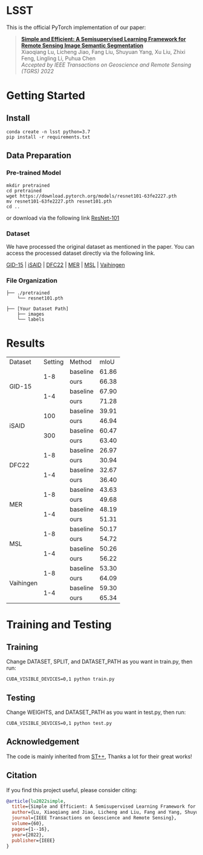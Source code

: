 # LSST

This is the official PyTorch implementation of our paper:

> [**Simple and Efficient: A Semisupervised Learning Framework for Remote Sensing Image Semantic Segmentation**](https://ieeexplore.ieee.org/abstract/document/9943552)      
> Xiaoqiang Lu, Licheng Jiao, Fang Liu, Shuyuan Yang, Xu Liu, Zhixi Feng, Lingling Li, Puhua Chen    
> *Accepted by IEEE Transactions on Geoscience and Remote Sensing (TGRS) 2022*

# Getting Started
## Install
```
conda create -n lsst python=3.7
pip install -r requirements.txt
```

## Data Preparation

### Pre-trained Model
```
mkdir pretrained
cd pretrained
wget https://download.pytorch.org/models/resnet101-63fe2227.pth
mv resnet101-63fe2227.pth resnet101.pth
cd ..
```
or download via the following link
[ResNet-101](https://download.pytorch.org/models/resnet101-63fe2227.pth)

### Dataset
We have processed the original dataset as mentioned in the paper. You can access the processed dataset directly via the following link.

[GID-15](https://drive.google.com/file/d/1CITO8Bxf8eG-6le6mZDshDgTyi9BO2ot/view?usp=sharing) | [iSAID](https://drive.google.com/file/d/1yBlHpxuWs_X_02O5xAxTpo1tDWcGj6-x/view?usp=sharing) | [DFC22](https://drive.google.com/file/d/1FZoZiWW_19TWdWKUz1-Vn-IlTs0QWtfg/view?usp=sharing) | [MER](https://drive.google.com/file/d/1KN0PSoWlC4BPv5QAZdJKrhpvu9F9vdlm/view?usp=sharing) | [MSL](https://drive.google.com/file/d/1XSvmXB5rsZUi98-rWWwQtONfop7HJw4M/view?usp=sharing) | [Vaihingen](https://drive.google.com/file/d/11aOEO3-Ov3Wcg8o2nBA5GsGBqqRHbjRh/view?usp=sharing)

### File Organization

```
├── ./pretrained
    └── resnet101.pth
    
├── [Your Dataset Path]
    ├── images
    └── labels
```

# Results

<div style="text-align: center;">
<table>
    <tr>
        <td>Dataset</td> 
        <td>Setting</td>
        <td>Method</td> 
        <td>mIoU</td>
   </tr>
    <tr>
        <td rowspan="4">GID-15</td>    
        <td rowspan="2">1-8</td>
        <td >baseline</td>
        <td >61.86</td>
    </tr>
    <tr>
        <td >ours</td>
        <td >66.38</td>
    </tr>
    <tr>
        <td rowspan="2">1-4</td>
        <td >baseline</td>
        <td >67.90</td>
    </tr>
    <tr>
        <td >ours</td>
        <td >71.28</td>
    </tr>
    <tr>
        <td rowspan="4">iSAID</td>    
        <td rowspan="2">100</td>
        <td >baseline</td>
        <td >39.91</td>
    </tr>
    <tr>
        <td >ours</td>
        <td >46.94</td>
    </tr>
    <tr>
        <td rowspan="2">300</td>
        <td >baseline</td>
        <td >60.47</td>
    </tr>
    <tr>
        <td >ours</td>
        <td >63.40</td>
    </tr>
    <tr>
        <td rowspan="4">DFC22</td>    
        <td rowspan="2">1-8</td>
        <td >baseline</td>
        <td >26.97</td>
    </tr>
    <tr>
        <td >ours</td>
        <td >30.94</td>
    </tr>
    <tr>
        <td rowspan="2">1-4</td>
        <td >baseline</td>
        <td >32.67</td>
    </tr>
    <tr>
        <td >ours</td>
        <td >36.40</td>
    </tr>
    <tr>
        <td rowspan="4">MER</td>    
        <td rowspan="2">1-8</td>
        <td >baseline</td>
        <td >43.63</td>
    </tr>
    <tr>
        <td >ours</td>
        <td >49.68</td>
    </tr>
    <tr>
        <td rowspan="2">1-4</td>
        <td >baseline</td>
        <td >48.19</td>
    </tr>
    <tr>
        <td >ours</td>
        <td >51.31</td>
    </tr>
    <tr>
        <td rowspan="4">MSL</td>    
        <td rowspan="2">1-8</td>
        <td >baseline</td>
        <td >50.17</td>
    </tr>
    <tr>
        <td >ours</td>
        <td >54.72</td>
    </tr>
    <tr>
        <td rowspan="2">1-4</td>
        <td >baseline</td>
        <td >50.26</td>
    </tr>
    <tr>
        <td >ours</td>
        <td >56.22</td>
    </tr>
    <tr>
        <td rowspan="4">Vaihingen</td>    
        <td rowspan="2">1-8</td>
        <td >baseline</td>
        <td >53.30</td>
    </tr>
    <tr>
        <td >ours</td>
        <td >64.09</td>
    </tr>
    <tr>
        <td rowspan="2">1-4</td>
        <td >baseline</td>
        <td >59.30</td>
    </tr>
    <tr>
        <td >ours</td>
        <td >65.34</td>
    </tr>
    
    

</table>
</div>


# Training and Testing
## Training
Change DATASET, SPLIT, and DATASET_PATH as you want in train.py, then run:
```
CUDA_VISIBLE_DEVICES=0,1 python train.py
```
## Testing
Change WEIGHTS, and DATASET_PATH as you want in test.py, then run:
```
CUDA_VISIBLE_DEVICES=0,1 python test.py
```

## Acknowledgement

The code is mainly inherited from [ST++](https://github.com/LiheYoung/ST-PlusPlus), Thanks a lot for their great works!

## Citation

If you find this project useful, please consider citing:

```bibtex
@article{lu2022simple,
  title={Simple and Efficient: A Semisupervised Learning Framework for Remote Sensing Image Semantic Segmentation},
  author={Lu, Xiaoqiang and Jiao, Licheng and Liu, Fang and Yang, Shuyuan and Liu, Xu and Feng, Zhixi and Li, Lingling and Chen, Puhua},
  journal={IEEE Transactions on Geoscience and Remote Sensing},
  volume={60},
  pages={1--16},
  year={2022},
  publisher={IEEE}
}
```
